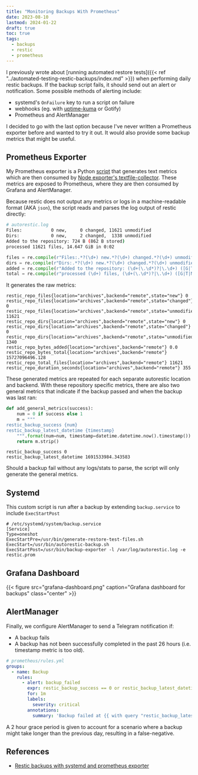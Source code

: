 ```yaml
---
title: "Monitoring Backups With Prometheus"
date: 2023-08-10
lastmod: 2024-01-22
draft: true
toc: true
tags:
  - backups
  - restic
  - prometheus
---
```


I previously wrote about [running automated restore tests]({{< ref
"../automated-testing-restic-backups/index.md" >}}) when performing daily restic
backups. If the backup script fails, it should send out an alert or
notification. Some possible methods of alerting include:

- systemd's `OnFailure` key to run a script on failure
- webhooks (eg. with [uptime-kuma](https://github.com/louislam/uptime-kuma) or
  Gotify)
- Prometheus and AlertManager

I decided to go with the last option because I've never written a Prometheus
exporter before and wanted to try it out. It would also provide some backup
metrics that might be useful.

## Prometheus Exporter

My Prometheus exporter is a Python
[script](https://github.com/kencx/homelab/blob/master/ansible/roles/autorestic/files/backup-exporter)
that generates text metrics which are then consumed by [Node exporter's
textfile-collector](https://github.com/prometheus/node_exporter#textfile-collector).
These metrics are exposed to Prometheus, where they are then consumed by Grafana
and AlertManager.

Because restic does not output any metrics or logs in a machine-readable format
(AKA `json`), the script reads and parses the log output of restic directly:

```bash
# autorestic.log
Files:           0 new,     0 changed, 11621 unmodified
Dirs:            0 new,     2 changed,  1338 unmodified
Added to the repository: 724 B (862 B stored)
processed 11621 files, 14.647 GiB in 0:02
```
```python
files = re.compile(r"Files:.*?(\d+) new.*?(\d+) changed.*?(\d+) unmodified")
dirs = re.compile(r"Dirs:.*?(\d+) new.*?(\d+) changed.*?(\d+) unmodified")
added = re.compile(r"Added to the repository: (\d+(\.\d*)?|\.\d+) ([G|T|M|K]?i?B)")
total = re.compile(r"processed (\d+) files, (\d+(\.\d*)?|\.\d+) ([G|T|M|K]?i?B) in ((\d+:)?\d+:\d+)")
```

It generates the raw metrics:

```
restic_repo_files{location="archives",backend="remote",state="new"} 0
restic_repo_files{location="archives",backend="remote",state="changed"} 0
restic_repo_files{location="archives",backend="remote",state="unmodified"} 11621
restic_repo_dirs{location="archives",backend="remote",state="new"} 0
restic_repo_dirs{location="archives",backend="remote",state="changed"} 0
restic_repo_dirs{location="archives",backend="remote",state="unmodified"} 1340
restic_repo_bytes_added{location="archives",backend="remote"} 0.0
restic_repo_bytes_total{location="archives",backend="remote"} 15727096496.128
restic_repo_total_files{location="archives",backend="remote"} 11621
restic_repo_duration_seconds{location="archives",backend="remote"} 355
```

These generated metrics are repeated for each separate autorestic location and
backend. With these repository specific metrics, there are also two general
metrics that indicate if the backup passed and when the backup was last ran:

```python
def add_general_metrics(success):
    num = 0 if success else 1
    m = """
restic_backup_success {num}
restic_backup_latest_datetime {timestamp}
    """.format(num=num, timestamp=datetime.datetime.now().timestamp())
    return m.strip()
```

```
restic_backup_success 0
restic_backup_latest_datetime 1691533984.343583
```

Should a backup fail without any logs/stats to parse, the script will only
generate the general metrics.

## Systemd

This custom script is run after a backup by extending `backup.service` to
include `ExecStartPost`

```
# /etc/systemd/system/backup.service
[Service]
Type=oneshot
ExecStartPre=/usr/bin/generate-restore-test-files.sh
ExecStart=/usr/bin/autorestic-backup.sh
ExecStartPost=/usr/bin/backup-exporter -l /var/log/autorestic.log -e restic.prom
```

## Grafana Dashboard

{{< figure src="grafana-dashboard.png" caption="Grafana dashboard for backups" class="center" >}}

## AlertManager

Finally, we configure AlertManager to send a Telegram notification if:

- A backup fails
- A backup has not been successfully completed in the past 26 hours (i.e. timestamp
  metric is too old).

```yml
# prometheus/rules.yml
groups:
  - name: Backup
    rules:
      - alert: backup_failed
        expr: restic_backup_success == 0 or restic_backup_latest_datetime < time() - 60*60*26
        for: 1m
        labels:
          severity: critical
        annotations:
          summary: 'Backup failed at {{ with query "restic_backup_latest_datetime" }}{{ . | first | value | humanizeTimestamp }}{{ end }}'
```

A 2 hour grace period is given to account for a scenario where a backup might
take longer than the previous day, resulting in a false-negative.

## References

- [Restic backups with systemd and prometheus
  exporter](https://blog.cubieserver.de/2021/restic-backups-with-systemd-and-prometheus-exporter/)
